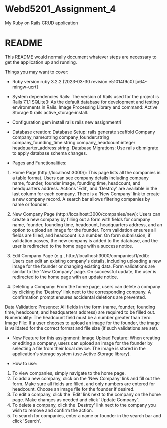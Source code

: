 # Webd5201_Assignment_4
My Ruby on Rails CRUD application
# README

This README would normally document whatever steps are necessary to get the
application up and running.

Things you may want to cover:

* Ruby version
ruby 3.2.2 (2023-03-30 revision e51014f9c0) [x64-mingw-ucrt]

* System dependencies
Rails: The version of Rails used for the project is Rails 7.1.1
SQLite3: As the default database for development and testing environments in Rails.
Image Processing Library and command: Active Storage & rails active_storage:install.

* Configuration
gem install rails
rails new assignment4


* Database creation:
Database Setup: rails generate scaffold Company company_name:string company_founder:string company_founding_time:string company_headcount:integer headquarter_address:string.
Database Migrations: Use rails db:migrate to apply database schema changes.

* Pages and Functionalities:
1. Home Page (http://localhost:3000/):
This page lists all the companies in a table format.
Users can see company details including company name, founder, founder image, founding time, headcount, and headquarters address.
Actions 'Edit', and 'Destroy' are available in the last column for each company.
There is a 'New Company' link to create a new company record.
A search bar allows filtering companies by name or founder.

2. New Company Page (http://localhost:3000/companies/new):
Users can create a new company by filling out a form with fields for company name, founder, founding time, headcount, headquarters address, and an option to upload an image for the founder.
Form validation ensures all fields are filled, and headcount is a number.
On form submission, if validation passes, the new company is added to the database, and the user is redirected to the home page with a success notice.

3. Edit Company Page (e.g., http://localhost:3000/companies/1/edit):
Users can edit an existing company's details, including uploading a new image for the founder or changing existing data.
Form validations are similar to the 'New Company' page.
On successful update, the user is redirected to the home page with an update notice.

4. Deleting a Company:
From the home page, users can delete a company by clicking the 'Destroy' link next to the corresponding company.
A confirmation prompt ensures accidental deletions are prevented.

Data Validation:
Presence: All fields in the form (name, founder, founding time, headcount, and headquarters address) are required to be filled out.
Numericality: The headcount field must be a number greater than zero.
Image File: If a user chooses to upload an image for the founder, the image is validated for the correct format and file size (if such validations are set).

* New Feature for this assignment:
Image Upload Feature:
When creating or editing a company, users can upload an image for the founder by selecting a file from their local device.
The image is stored in the application's storage system (use Active Storage library).

* How to use:
1. To view companies, simply navigate to the home page.
2. To add a new company, click on the 'New Company' link and fill out the form. Make sure all fields are filled, and only numbers are entered for headcount. Choose an image file for the founder if desired.
3. To edit a company, click the 'Edit' link next to the company on the home page. Make changes as needed and click 'Update Company'.
4. To delete a company, click the 'Destroy' link next to the company you wish to remove and confirm the action.
5. To search for companies, enter a name or founder in the search bar and click 'Search'.


